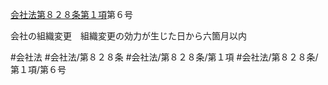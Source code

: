[会社法第８２８条第１項](会社法＿＿＿＿第８２８条第１項)第６号

会社の組織変更　組織変更の効力が生じた日から六箇月以内


#会社法
#会社法/第８２８条
#会社法/第８２８条/第１項
#会社法/第８２８条/第１項/第６号

